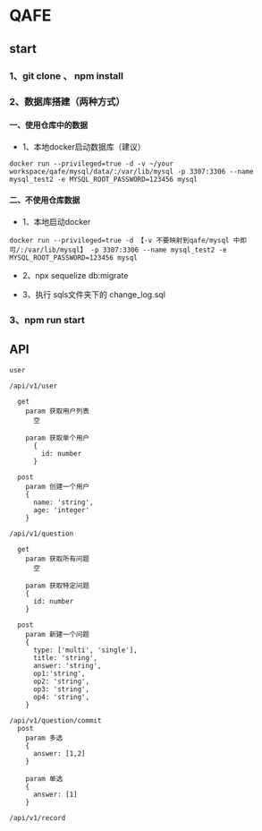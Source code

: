 # QAFE

## start

### 1、git clone 、 npm install 

### 2、数据库搭建（两种方式）

#### 一、使用仓库中的数据

- 1、本地docker启动数据库（建议）

```docker run --privileged=true -d -v ~/your workspace/qafe/mysql/data/:/var/lib/mysql -p 3307:3306 --name mysql_test2 -e MYSQL_ROOT_PASSWORD=123456 mysql```

#### 二、不使用仓库数据

- 1、本地启动docker

```docker run --privileged=true -d 【-v 不要映射到qafe/mysql 中即可/:/var/lib/mysql】 -p 3307:3306 --name mysql_test2 -e MYSQL_ROOT_PASSWORD=123456 mysql```

- 2、npx sequelize db:migrate

- 3、执行 sqls文件夹下的 change_log.sql

### 3、npm run start


## API
```
user

/api/v1/user

  get
    param 获取用户列表
      空
    
    param 获取单个用户
      {
        id: number
      }

  post
    param 创建一个用户
    {
      name: 'string',
      age: 'integer'
    }

/api/v1/question

  get 
    param 获取所有问题
      空
      
    param 获取特定问题
    {
      id: number
    }

  post 
    param 新建一个问题
    {
      type: ['multi', 'single'],
      title: 'string',
      answer: 'string',
      op1:'string',
      op2: 'string',
      op3: 'string',
      op4: 'string',
    }

/api/v1/question/commit
  post
    param 多选
    {
      answer: [1,2]
    }
      
    param 单选
    {
      answer: [1]
    }

/api/v1/record



```


